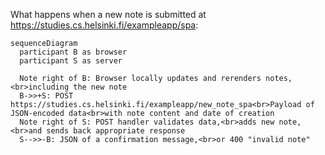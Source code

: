 What happens when a new note is submitted at https://studies.cs.helsinki.fi/exampleapp/spa:

```mermaid
sequenceDiagram
  participant B as browser
  participant S as server

  Note right of B: Browser locally updates and rerenders notes,<br>including the new note
  B->>+S: POST https://studies.cs.helsinki.fi/exampleapp/new_note_spa<br>Payload of JSON-encoded data<br>with note content and date of creation
  Note right of S: POST handler validates data,<br>adds new note,<br>and sends back appropriate response
  S-->>-B: JSON of a confirmation message,<br>or 400 "invalid note"
```
